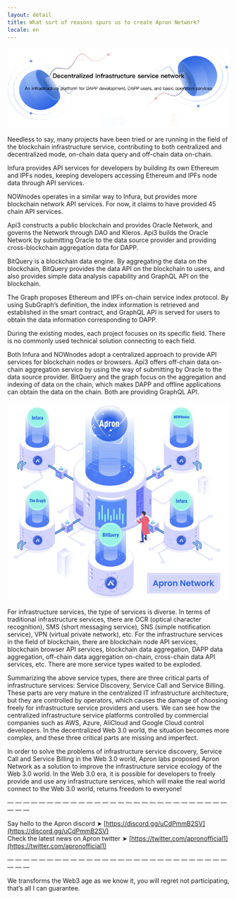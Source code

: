 ```yaml
---
layout: detail
title: What sort of reasons spurs us to create Apron Network?
locale: en
---
```



![What sort of reasons spurs us to create Apron Network](/assets/images/posts/20201219WhatsortofreasonsspursustocreateApronNetwork.png)

Needless to say, many projects have been tried or are running in the field of the blockchain infrastructure service, contributing to both centralized and decentralized mode, on-chain data query and off-chain data on-chain.

‌Infura provides API services for developers by building its own Ethereum and IPFs nodes, keeping developers accessing Ethereum and IPFs node data through API services.

NOWnodes operates in a similar way to Infura, but provides more blockchain network API services. For now, it claims to have provided 45 chain API services.

Api3 constructs a public blockchain and provides Oracle Network, and governs the Network through DAO and Kleros. Api3 builds the Oracle Network by submitting Oracle to the data source provider and providing cross-blockchain aggregation data for DAPP.

BitQuery is a blockchain data engine. By aggregating the data on the blockchain, BitQuery provides the data API on the blockchain to users, and also provides simple data analysis capability and GraphQL API on the blockchain.

The Graph proposes Ethereum and IPFs on-chain service index protocol. By using SubGraph’s definition, the index information is retrieved and established in the smart contract, and GraphQL API is served for users to obtain the data information corresponding to DAPP.

During the existing modes, each project focuses on its specific field. There is no commonly used technical solution connecting to each field.

Both Infura and NOWnodes adopt a centralized approach to provide API services for blockchain nodes or browsers. Api3 offers off-chain data on-chain aggregation service by using the way of submitting by Oracle to the data source provider. BitQuery and the graph focus on the aggregation and indexing of data on the chain, which makes DAPP and offline applications can obtain the data on the chain. Both are providing GraphQL API.

![What sort of reasons spurs us to create Apron Network](/assets/images/posts/20201219WhatsortofreasonsspursustocreateApronNetwork2.png)


For infrastructure services, the type of services is diverse. In terms of traditional infrastructure services, there are OCR (optical character recognition), SMS (short messaging service), SNS (simple notification service), VPN (virtual private network), etc. For the infrastructure services in the field of blockchain, there are blockchain node API services, blockchain browser API services, blockchain data aggregation, DAPP data aggregation, off-chain data aggregation on-chain, cross-chain data API services, etc. There are more service types waited to be exploded.

‌Summarizing the above service types, there are three critical parts of infrastructure services: Service Discovery, Service Call and Service Billing. These parts are very mature in the centralized IT infrastructure architecture, but they are controlled by operators, which causes the damage of choosing freely for infrastructure service providers and users. We can see how the centralized infrastructure service platforms controlled by commercial companies such as AWS, Azure, AliCloud and Google Cloud control developers. In the decentralized Web 3.0 world, the situation becomes more complex, and these three critical parts are missing and imperfect.

‌In order to solve the problems of infrastructure service discovery, Service Call and Service Billing in the Web 3.0 world, Apron labs proposed Apron Network as a solution to improve the infrastructure service ecology of the Web 3.0 world. In the Web 3.0 era, it is possible for developers to freely provide and use any infrastructure services, which will make the real world connect to the Web 3.0 world, returns freedom to everyone!

— — — — — — — — — — — — — — — — — — — — — — — — — — — — — — —

Say hello to the Apron discord ➤ [https://discord.gg/uCdPmmB2SV](https://discord.gg/uCdPmmB2SV) <br>
Check the latest news on Apron twitter ➤ [https://twitter.com/apronofficial1](https://twitter.com/apronofficial1)

— — — — — — — — — — — — — — — — — — — — — — — — — — — — — — —

We transforms the Web3 age as we know it, you will regret not participating, that’s all I can guarantee.
